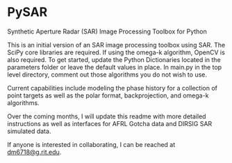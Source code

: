 # PySAR
Synthetic Aperture Radar (SAR) Image Processing Toolbox for Python

This is an initial version of an SAR image processing toolbox using SAR.  The SciPy core libraries are required.  If using the omega-k algorithm, OpenCV is also required.  To get started, update the Python Dictionaries located in the parameters folder or leave the default values in place.  In main.py in the top level directory, comment out those algorithms you do not wish to use.

Current capabilities include modeling the phase history for a collection of point targets as well as the polar format, backprojection, and omega-k algorithms.

Over the coming months, I will update this readme with more detailed instructions as well as interfaces for AFRL Gotcha data and DIRSIG SAR simulated data.

If anyone is interested in collaborating, I can be reached at dm6718@g.rit.edu.
